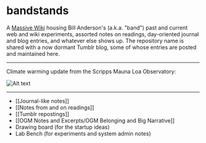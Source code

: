 # bandstands

A [Massive Wiki](https://massive.wiki/) housing Bill Anderson's (a.k.a. "band") past and current web and wiki experiments, assorted notes on readings, day-oriented journal and blog entries, and whatever else shows up. The repository name is shared with a now dormant Tumblr blog, some of whose entries are posted and maintained here.

-----

 Climate warming update from the Scripps Mauna Loa Observatory:

![Alt text](https://scripps.ucsd.edu/bluemoon/co2_400/daily_value.png)

-----

- [[Journal-like notes]]
- [[Notes from and on readings]]
- [[Tumblr repostings]]
- [[OGM Notes and Excerpts/OGM Belonging and Big Narrative]]
- Drawing board (for the startup ideas)
- Lab Bench (for experiments and system admin notes)
  





